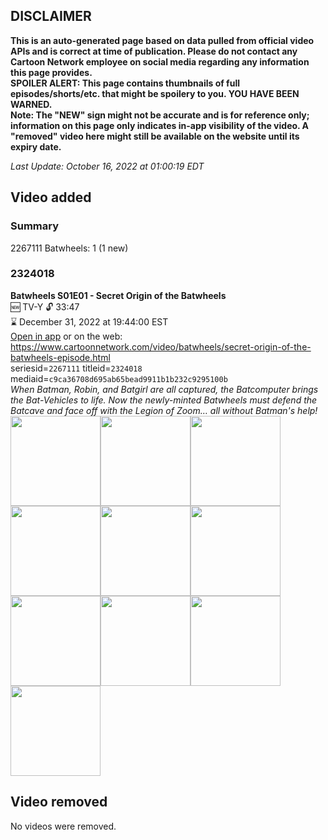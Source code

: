 ## DISCLAIMER
**This is an auto-generated page based on data pulled from official video APIs and is correct at time of publication. Please do not contact any Cartoon Network employee on social media regarding any information this page provides.**  
**SPOILER ALERT: This page contains thumbnails of full episodes/shorts/etc. that might be spoilery to you. YOU HAVE BEEN WARNED.**  
**Note: The "NEW" sign might not be accurate and is for reference only; information on this page only indicates in-app visibility of the video. A "removed" video here might still be available on the website until its expiry date.**  

_Last Update: October 16, 2022 at 01:00:19 EDT_
## Video added
### Summary
2267111 Batwheels: 1 (1 new)  
### 2324018
**Batwheels S01E01 - Secret Origin of the Batwheels**  
🆕 TV-Y 🔓 33:47  
⌛ December 31, 2022 at 19:44:00 EST  
[Open in app](https://cnvideo.sercomkc.org/redirector.html?type=cnapp&seriesid=10000000000&titleid=2324018&mediaid=c9ca36708d695ab65bead9911b1b232c9295100b) or on the web: https://www.cartoonnetwork.com/video/batwheels/secret-origin-of-the-batwheels-episode.html  
seriesid=`2267111` titleid=`2324018` mediaid=`c9ca36708d695ab65bead9911b1b232c9295100b`  
_When Batman, Robin, and Batgirl are all captured, the Batcomputer brings the Bat-Vehicles to life. Now the newly-minted Batwheels must defend the Batcave and face off with the Legion of Zoom… all without Batman's help!_  
<a href="https://s3.amazonaws.com/cartoonorchestrator/2324018_001_1280x720.jpg"><img src="https://s3.amazonaws.com/cartoonorchestrator/2324018_001_640x360.jpg" height="144px" /></a><a href="https://s3.amazonaws.com/cartoonorchestrator/2324018_002_1280x720.jpg"><img src="https://s3.amazonaws.com/cartoonorchestrator/2324018_002_640x360.jpg" height="144px" /></a><a href="https://s3.amazonaws.com/cartoonorchestrator/2324018_003_1280x720.jpg"><img src="https://s3.amazonaws.com/cartoonorchestrator/2324018_003_640x360.jpg" height="144px" /></a><a href="https://s3.amazonaws.com/cartoonorchestrator/2324018_004_1280x720.jpg"><img src="https://s3.amazonaws.com/cartoonorchestrator/2324018_004_640x360.jpg" height="144px" /></a><a href="https://s3.amazonaws.com/cartoonorchestrator/2324018_005_1280x720.jpg"><img src="https://s3.amazonaws.com/cartoonorchestrator/2324018_005_640x360.jpg" height="144px" /></a><a href="https://s3.amazonaws.com/cartoonorchestrator/2324018_006_1280x720.jpg"><img src="https://s3.amazonaws.com/cartoonorchestrator/2324018_006_640x360.jpg" height="144px" /></a><a href="https://s3.amazonaws.com/cartoonorchestrator/2324018_007_1280x720.jpg"><img src="https://s3.amazonaws.com/cartoonorchestrator/2324018_007_640x360.jpg" height="144px" /></a><a href="https://s3.amazonaws.com/cartoonorchestrator/2324018_008_1280x720.jpg"><img src="https://s3.amazonaws.com/cartoonorchestrator/2324018_008_640x360.jpg" height="144px" /></a><a href="https://s3.amazonaws.com/cartoonorchestrator/2324018_009_1280x720.jpg"><img src="https://s3.amazonaws.com/cartoonorchestrator/2324018_009_640x360.jpg" height="144px" /></a><a href="https://s3.amazonaws.com/cartoonorchestrator/2324018_010_1280x720.jpg"><img src="https://s3.amazonaws.com/cartoonorchestrator/2324018_010_640x360.jpg" height="144px" /></a>
## Video removed
No videos were removed.  
